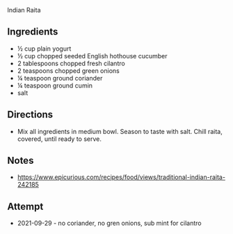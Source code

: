 Indian Raita

## Ingredients
* ½ cup plain yogurt
* ½ cup chopped seeded English hothouse cucumber
* 2 tablespoons chopped fresh cilantro
* 2 teaspoons chopped green onions
* ¼ teaspoon ground coriander
* ¼ teaspoon ground cumin
* salt

## Directions
* Mix all ingredients in medium bowl. Season to taste with salt. Chill raita, covered, until ready to serve.

## Notes
* https://www.epicurious.com/recipes/food/views/traditional-indian-raita-242185

## Attempt
* 2021-09-29 - no coriander, no gren onions, sub mint for cilantro
